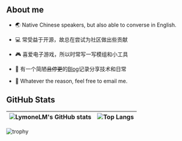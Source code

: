 ## About me

- 🌏 Native Chinese speakers, but also able to converse in English.

- 💻 常受益于开源，故总在尝试为社区做出些贡献

- 🎮 喜爱电子游戏，所以时常写一写模组和小工具

- 📰 有一个简陋~~且停更~~的[Blog](https://www.lymone.cc)记录分享技术和日常

- 📧 Whatever the reason, feel free to email me.


## GitHub Stats

| ![LymoneLM's GitHub stats](https://github-readme-stats.vercel.app/api?username=LymoneLM&show_icons=true&theme=transparent) | ![Top Langs](https://github-readme-stats.vercel.app/api/top-langs/?username=LymoneLM&layout=compact&theme=transparent) |
| ------------------------------------------------------------ | ------------------------------------------------------------ |

![trophy](https://github-profile-trophy.vercel.app/?username=LymoneLM&rank=-?&row=1&column=8)
